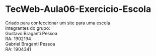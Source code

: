 # TecWeb-Aula06-Exercicio-Escola
Criado para confeccionar um site para uma escola<br/>
Integrantes do grupo:<br/>
Gustavo Braganti Pessoa<br/>
RA: 1902194<br/>
Gabriel Braganti Pessoa<br/>
RA: 1904341<br/>

